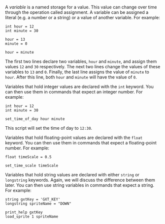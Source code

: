 A _variable_ is a named storage for a value. This value can change over time through the operation called assignment. A variable can be assigned a literal (e.g. a number or a string) or a value of another variable. For example:

```sb
int hour = 12
int minute = 30

hour = 13
minute = 0

hour = minute
```

The first two lines declare two variables, `hour` and `minute`, and assign them values `12` and `30` respectively. The next two lines change the values of these variables to `13` and `0`. Finally, the last line assigns the value of `minute` to `hour`. After this line, both `hour` and `minute` will have the value of `0`.

Variables that hold integer values are declared with the `int` keyword. You can then use them in commands that expect an integer number. For example:

```sb
int hour = 12
int minute = 30

set_time_of_day hour minute
```

This script will set the time of day to `12:30`.

Variables that hold floating-point values are declared with the `float` keyword. You can then use them in commands that expect a floating-point number. For example:

```sb
float timeScale = 0.5

set_time_scale timeScale
```

Variables that hold string values are declared with either `string` or `longstring` keywords. Again, we will discuss the difference between them later. You can then use string variables in commands that expect a string. For example:

```sb
string gxtKey = 'GXT_KEY'
longstring spriteName = "DOWN"

print_help gxtKey
load_sprite 1 spriteName
```
